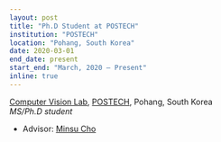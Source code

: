 ```yaml
---
layout: post
title: "Ph.D Student at POSTECH"
institution: "POSTECH"
location: "Pohang, South Korea"
date: 2020-03-01
end_date: present
start_end: "March, 2020 – Present"
inline: true
---
```


[Computer Vision Lab](http://cvlab.postech.ac.kr/lab/), [POSTECH](https://postech.ac.kr/), Pohang, South Korea  
*MS/Ph.D student*
- Advisor: [Minsu Cho](https://cvlab.postech.ac.kr/~mcho/)




